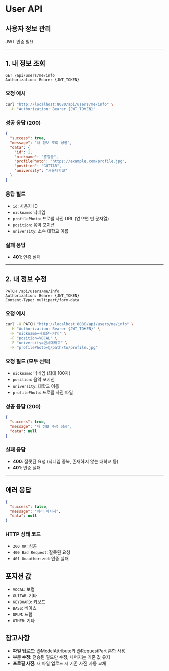 # User API

## 사용자 정보 관리
JWT 인증 필요

---

## 1. 내 정보 조회
```
GET /api/users/me/info
Authorization: Bearer {JWT_TOKEN}
```

### 요청 예시
```bash
curl "http://localhost:8080/api/users/me/info" \
  -H "Authorization: Bearer {JWT_TOKEN}"
```

### 성공 응답 (200)
```json
{
  "success": true,
  "message": "내 정보 조회 성공",
  "data": {
    "id": 1,
    "nickname": "홍길동",
    "profilePhoto": "https://example.com/profile.jpg",
    "position": "GUITAR",
    "university": "서울대학교"
  }
}
```

### 응답 필드
- `id`: 사용자 ID
- `nickname`: 닉네임
- `profilePhoto`: 프로필 사진 URL (없으면 빈 문자열)
- `position`: 음악 포지션
- `university`: 소속 대학교 이름

### 실패 응답
- **401**: 인증 실패

---

## 2. 내 정보 수정
```
PATCH /api/users/me/info
Authorization: Bearer {JWT_TOKEN}
Content-Type: multipart/form-data
```

### 요청 예시
```bash
curl -X PATCH "http://localhost:8080/api/users/me/info" \
  -H "Authorization: Bearer {JWT_TOKEN}" \
  -F "nickname=새로운닉네임" \
  -F "position=VOCAL" \
  -F "university=연세대학교" \
  -F "profilePhoto=@/path/to/profile.jpg"
```

### 요청 필드 (모두 선택)
- `nickname`: 닉네임 (최대 100자)
- `position`: 음악 포지션
- `university`: 대학교 이름
- `profilePhoto`: 프로필 사진 파일

### 성공 응답 (200)
```json
{
  "success": true,
  "message": "내 정보 수정 성공",
  "data": null
}
```

### 실패 응답
- **400**: 잘못된 요청 (닉네임 중복, 존재하지 않는 대학교 등)
- **401**: 인증 실패

---

## 에러 응답
```json
{
  "success": false,
  "message": "에러 메시지",
  "data": null
}
```

### HTTP 상태 코드
- `200 OK`: 성공
- `400 Bad Request`: 잘못된 요청
- `401 Unauthorized`: 인증 실패

## 포지션 값
- `VOCAL`: 보컬
- `GUITAR`: 기타
- `KEYBOARD`: 키보드
- `BASS`: 베이스
- `DRUM`: 드럼
- `OTHER`: 기타

## 참고사항
- **파일 업로드**: @ModelAttribute와 @RequestPart 혼합 사용
- **부분 수정**: 전송된 필드만 수정, 나머지는 기존 값 유지
- **프로필 사진**: 새 파일 업로드 시 기존 사진 자동 교체
